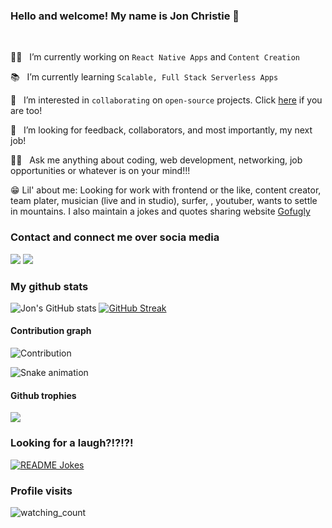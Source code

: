 ### Hello and welcome! My name is Jon Christie 👋

<br/>
 
👷‍♂️ &nbsp;&nbsp;I’m currently working on `React Native Apps` and `Content Creation`

📚&nbsp;&nbsp; I’m currently learning `Scalable, Full Stack Serverless Apps`

🤝&nbsp;&nbsp; I’m interested in `collaborating` on `open-source` projects. Click [here](https://github.com/mathcodes/lc_hr_cw) if you are too!

🔭 &nbsp;&nbsp;I’m looking for feedback, collaborators, and most importantly, my next job!

🙋🏻 &nbsp;&nbsp;Ask me anything about coding, web development, networking, job opportunities or whatever is on your mind!!! 

😁 Lil' about me: Looking for work with frontend or the like, content creator, team plater, musician (live and in studio), surfer, , youtuber, wants to settle in mountains. I also maintain a jokes and quotes sharing website [Gofugly](https://gofugly.in "Gofugly")

### Contact and connect me over socia media

[<img src="https://img.shields.io/badge/Twitter-1DA1F2?style=for-the-badge&logo=twitter&logoColor=white" />](https://twitter.com/mathcodes "Twitter") [<img src="https://img.shields.io/badge/LinkedIn-0077B5?style=for-the-badge&logo=linkedin&logoColor=white" />](https://www.linkedin.com/in/jonpchristie/ "LinkedIn") 

### My github stats

![Jon's GitHub stats](https://github-readme-stats.vercel.app/api?username=mathcodes&show_icons=true&theme=monokai) [![GitHub Streak](https://github-readme-streak-stats.herokuapp.com?user=mathcodes&theme=monokai&currStreakLabel=4FAEBA&border=4FAEBA&stroke=A92CA2&fire=4FAEBA&ring=A92CA2&dates=DDDDDD)](https://git.io/streak-stats)

#### Contribution graph

![Contribution](https://activity-graph.herokuapp.com/graph?username=mathcodes&theme=react-dark&hide_border=true&area=true&card_width=50)

![Snake animation](https://github.com/mathcodes/mathcodes/blob/main/github-contribution-snake.svg)

#### Github trophies

<img src="https://github-profile-trophy.vercel.app/?username=mathcodes&theme=juicyfresh&no-bg=true" />

### Looking for a laugh?!?!?!

<a href="https://readme-jokes.vercel.app"><img align="center" src="https://readme-jokes.vercel.app/api" alt="README Jokes"></a>

### Profile visits

<img src="https://komarev.com/ghpvc/?username=mathcodes&color=brightgreen" alt="watching_count" />

